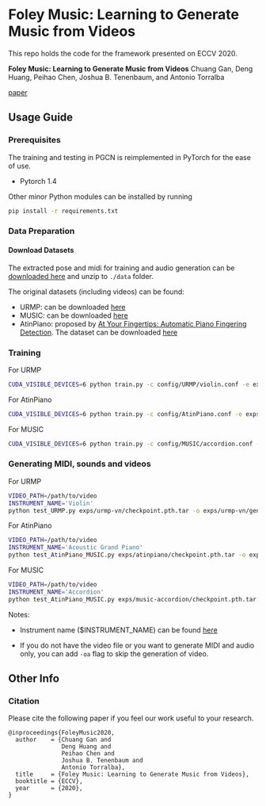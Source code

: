 # Foley Music: Learning to Generate Music from Videos

This repo holds the code for the framework presented on ECCV 2020.

**Foley Music: Learning to Generate Music from Videos**
Chuang Gan, Deng Huang, Peihao Chen, Joshua B. Tenenbaum, and Antonio Torralba

[paper](https://arxiv.org/abs/2007.10984)

## Usage Guide

### Prerequisites

The training and testing in PGCN is reimplemented in PyTorch for the ease of use.
- Pytorch 1.4

Other minor Python modules can be installed by running

```bash
pip install -r requirements.txt
```

### Data Preparation

#### Download Datasets

The extracted pose and midi for training and audio generation can be [downloaded here](http://data.csail.mit.edu/clevrer/data_pose_midi.tar) and unzip to ``./data`` folder.

The original datasets (including videos) can be found: 
- URMP: can be downloaded [here](http://www2.ece.rochester.edu/projects/air/projects/URMP.html)
- MUSIC: can be downloaded [here](https://github.com/roudimit/MUSIC_dataset)
- AtinPiano: proposed by [At Your Fingertips: Automatic Piano Fingering Detection](https://openreview.net/forum?id=H1MOqeHYvB). The dataset can be downloaded [here](https://drive.google.com/file/d/1kDPZSA7ppOaup9Q1Dab7bW4OXNh9mAQA/view)


### Training

For URMP
```bash
CUDA_VISIBLE_DEVICES=6 python train.py -c config/URMP/violin.conf -e exps/urmp-vn
```

For AtinPiano
```bash
CUDA_VISIBLE_DEVICES=6 python train.py -c config/AtinPiano.conf -e exps/atinpiano
```

For MUSIC
```bash
CUDA_VISIBLE_DEVICES=6 python train.py -c config/MUSIC/accordion.conf -e exps/music-accordion
```


### Generating MIDI, sounds and videos

For URMP
```bash
VIDEO_PATH=/path/to/video
INSTRUMENT_NAME='Violin'
python test_URMP.py exps/urmp-vn/checkpoint.pth.tar -o exps/urmp-vn/generate -i Violin -v $VIDEO_PATH -i $INSTRUMENT_NAME
```



For AtinPiano
```bash
VIDEO_PATH=/path/to/video
INSTRUMENT_NAME='Acoustic Grand Piano'
python test_AtinPiano_MUSIC.py exps/atinpiano/checkpoint.pth.tar -o exps/atinpiano/generation -v $VIDEO_PATH -i $INSTRUMENT_NAME
```

For MUSIC
```bash
VIDEO_PATH=/path/to/video
INSTRUMENT_NAME='Accordion'
python test_AtinPiano_MUSIC.py exps/music-accordion/checkpoint.pth.tar -o exps/music-accordion/generation -v $VIDEO_PATH -i $INSTRUMENT_NAME
```

Notes:
- Instrument name ($INSTRUMENT_NAME) can be found [here](https://github.com/craffel/pretty-midi/blob/master/pretty_midi/constants.py#L7)

- If you do not have the video file or you want to generate MIDI and audio only, you can add ``-oa`` flag to skip the generation of video.

## Other Info

### Citation

Please cite the following paper if you feel our work useful to your research.

```
@inproceedings{FoleyMusic2020,
  author    = {Chuang Gan and
               Deng Huang and
               Peihao Chen and
               Joshua B. Tenenbaum and
               Antonio Torralba},
  title     = {Foley Music: Learning to Generate Music from Videos},
  booktitle = {ECCV},
  year      = {2020},
}
```
